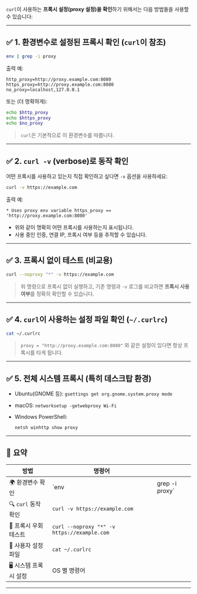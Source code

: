 `curl`이 사용하는 **프록시 설정(proxy 설정)을 확인**하기 위해서는 다음 방법들을 사용할 수 있습니다:

---

## ✅ 1. 환경변수로 설정된 프록시 확인 (`curl`이 참조)

```bash
env | grep -i proxy
```

출력 예:

```
http_proxy=http://proxy.example.com:8080
https_proxy=http://proxy.example.com:8080
no_proxy=localhost,127.0.0.1
```

또는 (더 명확하게):

```bash
echo $http_proxy
echo $https_proxy
echo $no_proxy
```

> `curl`은 기본적으로 이 환경변수를 따릅니다.

---

## ✅ 2. `curl -v` (verbose)로 동작 확인

어떤 프록시를 사용하고 있는지 직접 확인하고 싶다면 `-v` 옵션을 사용하세요:

```bash
curl -v https://example.com
```

출력 예:

```
* Uses proxy env variable https_proxy == 'http://proxy.example.com:8080'
```

* 위와 같이 명확히 어떤 프록시를 사용하는지 표시됩니다.
* 사용 중인 인증, 연결 IP, 프록시 여부 등을 추적할 수 있습니다.

---

## ✅ 3. 프록시 없이 테스트 (비교용)

```bash
curl --noproxy "*" -v https://example.com
```

> 위 명령으로 프록시 없이 실행하고, 기존 명령과 `-v` 로그를 비교하면 **프록시 사용 여부**를 정확히 확인할 수 있습니다.

---

## ✅ 4. `curl`이 사용하는 설정 파일 확인 (`~/.curlrc`)

```bash
cat ~/.curlrc
```

> `proxy = "http://proxy.example.com:8080"` 와 같은 설정이 있다면 항상 프록시를 타게 됩니다.

---

## ✅ 5. 전체 시스템 프록시 (특히 데스크탑 환경)

* Ubuntu(GNOME 등): `gsettings get org.gnome.system.proxy mode`
* macOS: `networksetup -getwebproxy Wi-Fi`
* Windows PowerShell:

  ```powershell
  netsh winhttp show proxy
  ```

---

## 🔎 요약

| 방법              | 명령어                                         |                 |
| --------------- | ------------------------------------------- | --------------- |
| 🌍 환경변수 확인      | \`env                                       | grep -i proxy\` |
| 🔍 `curl` 동작 확인 | `curl -v https://example.com`               |                 |
| 🧪 프록시 우회 테스트   | `curl --noproxy "*" -v https://example.com` |                 |
| 🧾 사용자 설정 파일    | `cat ~/.curlrc`                             |                 |
| 🖥️ 시스템 프록시 설정  | OS 별 명령어                                    |                 |

---


